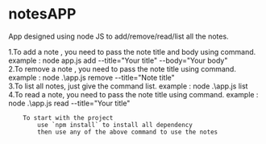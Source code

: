 # notesAPP

App designed using node JS to add/remove/read/list all the notes.

1.To add a note , you need to pass the note title and body using command.
        example :  node app.js add --title="Your title" --body="Your body"
        <br />
2.To remove a note , you need to pass the note title using command.
        example :  node .\app.js remove --title="Note title"
        <br />
3.To list all notes, just give the command list.
        example :  node .\app.js list
        <br/>
4.To read a note, you need to pass the note title using command.
        example :  node .\app.js read --title="Your title"

        To start with the project 
            use `npm install` to install all dependency 
            then use any of the above command to use the notes